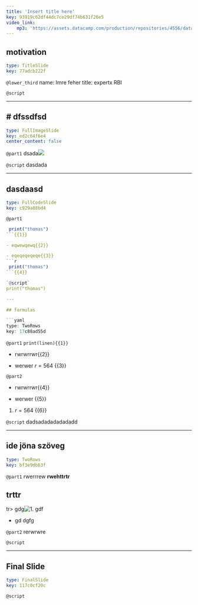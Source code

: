```yaml
---
title: 'Insert title here'
key: 93919c62df44dc7ce29df74b631f26e5
video_link:
    mp3: 'https://assets.datacamp.com/production/repositories/4556/datasets/7f133d914b59dc56e97691a0a346951608284fb5/ch1DE_full.mp3'
---
```


## motivation

```yaml
type: TitleSlide
key: 77adcb222f
```

`@lower_third`
name: Imre feher
title: expertx RBI

`@script`


---

## # **dfssdfsd**

```yaml
type: FullImageSlide
key: ed2c64f6e4
center_content: false
```

`@part1`
dsada![](https://assets.datacamp.com/production/repositories/4556/datasets/66b3a75fb0fe35472e32a9d4188527fa589bac95/Bad.jpg)

`@script`
dasdada

---

## dasdaasd

```yaml
type: FullCodeSlide
key: c929a88bd4
```

`@part1`
```r
 print("thomas") 
```{{1}}

- eqwewqewq{{2}}

- eqeqeqeqeqe{{3}}
```r
 print("thomas") 
```{{4}}

`@script`
print("thomas")

---

## formulas

```yaml
type: TwoRows
key: 17c88ad55d
```

`@part1`
`print(linen){{1}}`
 
- rwrwrrwr{{2}}

- werwer $r=564$ {{3}}

`@part2`
- rwrwrrwr{{4}}

- werwer {{5}}

1. $r=564$ {{6}}

`@script`
dadsadadadadadadd

---

## ide jöna szöveg

```yaml
type: TwoRows
key: bf3e9db63f
```

`@part1`
rwerrrew
**rwehttrtr**
## trttr
tr> gdg![1. gdf]()
- gd
dgfg


`@part2`
rerwrwre

`@script`


---

## Final Slide

```yaml
type: FinalSlide
key: 117c0cf20c
```

`@script`
